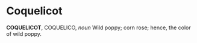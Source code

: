 # Coquelicot

**COQUELICOT**, COQUELICO, _noun_ Wild poppy; corn rose; hence, the color of wild poppy.